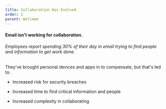 ```yaml
---
title: Collaboration Has Evolved
order: 2
parent: Welcome
---
```



#### Email isn't working for collaboration.

###### Employees report spending 30% of their day in email trying to find people and information to get work done.

They've brought personal devices and apps in to compensate, but that's led to:

* Increased risk for security breaches

* Increased time to find critical information and people

* Increased complexity in collaborating
